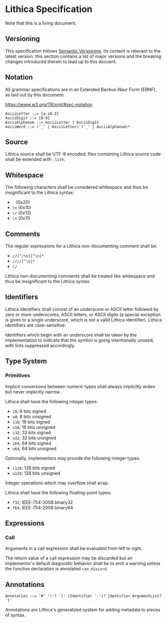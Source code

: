 # Lithica Specification

Note that this is a living document.

## Versioning

This specification follows [Semantic Versioning](https://semver.org/). Its content is relevant to the latest version; this section contains a list of major versions and the breaking changes introduced therein to lead up to this docuent.

## Notation

All grammar specifications are in an Extended Backus-Naur Form (EBNF), as laid out by this document:

https://www.w3.org/TR/xml/#sec-notation

```ebnf
AsciiLetter ::= [a-zA-Z]
AsciiDigit ::= [0-9]
AsciiAlphanum ::= AsciiLetter | AsciiDigit
AsciiWord ::= ('_' | AsciiLetter) ('_' | AsciiAlphanum)*
```

## Source

Lithica source shall be UTF-8 encoded; files containing Lithica source code shall be extended with `.lith`.

## Whitespace

The following characters shall be considered whitespace and thus be insignificant to the Lithica syntax:
- ` ` (0x20)
- `\n` (0x10)
- `\r` (0x13)
- `\t` (0x11)

## Comments

The regular expressions for a Lithica non-documenting comment shall be:
- `//[^/\n][^\n]*`
- `////[^\n]*`
- `//`

Lithica non-documenting comments shall be treated like whitespace and thus be insignificant to the Lithica syntax.

## Identifiers

Lithica identifiers shall consist of an underscore or ASCII letter followed by zero or more underscores, ASCII letters, or ASCII digits (a special exception is given to a single underscore, which is not a valid Lithica identifier). Lithica identifiers are case-sensitive.

Identifiers which begin with an underscore shall be taken by the implementation to indicate that the symbol is going intentionally unused, with lints suppressed accordingly.

## Type System

### Primitives

Implicit conversions between numeric types shall always implicitly widen but never implicitly narrow.

Lithica shall have the following integer types:
- `i8`; 8 bits signed
- `u8`; 8 bits unsigned
- `i16`; 16 bits signed
- `u16`; 16 bits unsigned
- `i32`; 32 bits signed
- `u32`; 32 bits unsigned
- `i64`; 64 bits signed
- `u64`; 64 bits unsigned

Optionally, implementors may provide the following integer types:
- `i128`; 128 bits signed
- `u128`; 128 bits unsigned

Integer operations which may overflow shall wrap.

Lithica shall have the following floating-point types:
- `f32`; IEEE-754-2008 binary32
- `f64`; IEEE-754-2008 binary64

## Expressions

### Call

Arguments in a call expression shall be evaluated from left to right.

The return value of a call expression may be discarded but an implementor's default diagnostic behavior shall be to emit a warning unless the function declaration is annotated `can_discard`.

## Annotations

```ebnf
Annotation ::= '#' '!'? '[' (Identifier '.')? Identifier ArgumentList? ']'
```

Annotations are Lithica's generalized system for adding metadata to pieces of syntax.
